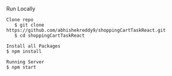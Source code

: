 Run Locally

    Clone repo
       $ git clone https://github.com/abhishekreddy9/shoppingCartTaskReact.git
       $ cd shoppingCartTaskReact

    Install all Packages
    $ npm install
    
    Running Server
    $ npm start
